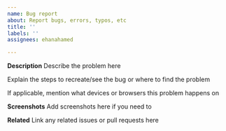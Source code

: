 ```yaml
---
name: Bug report
about: Report bugs, errors, typos, etc
title: ''
labels: ''
assignees: ehanahamed

---
```


**Description**
Describe the problem here

Explain the steps to recreate/see the bug or where to find the problem

If applicable, mention what devices or browsers this problem happens on

**Screenshots**
Add screenshots here if you need to

**Related**
Link any related issues or pull requests here
